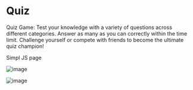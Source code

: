 # Quiz

Quiz Game: Test your knowledge with a variety of questions across different categories. Answer as many as you can correctly within the time limit. Challenge yourself or compete with friends to become the ultimate quiz champion!

Simpl JS page

![image](https://github.com/Takemyeye/Quiz/assets/151098313/a6532ba6-7ed9-4168-8b91-fad0991422a2)

![image](https://github.com/Takemyeye/Quiz/assets/151098313/7b618806-9e36-44e7-a04e-c982f1ddb32e)
